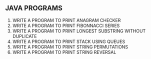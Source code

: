 ## JAVA PROGRAMS

1. WRITE A PROGRAM TO PRINT ANAGRAM CHECKER </br>
2. WRITE A PROGRAM TO PRINT FIBONNACCI SERIES </br>
3. WRITE A PROGRAM TO PRINT LONGEST SUBSTRING WITHOUT DUPLICATE </br>
4. WRITE A PROGRAM TO PRINT STACK USING QUEUES </br>
5. WRITE A PROGRAM TO PRINT STRING PERMUTATIONS </br>
6. WRITE A PROGRAM TO PRINT STRING REVERSAL </br>
